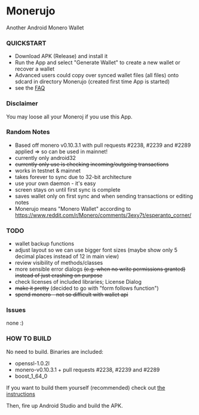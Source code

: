 # Monerujo
Another Android Monero Wallet

### QUICKSTART
- Download APK (Release) and install it
- Run the App and select "Generate Wallet" to create a new wallet or recover a wallet
- Advanced users could copy over synced wallet files (all files) onto sdcard in directory Monerujo (created first time App is started)
- see the [FAQ](doc/FAQ.md)

### Disclaimer
You may loose all your Moneroj if you use this App.

### Random Notes
- Based off monero v0.10.3.1 with pull requests #2238, #2239 and #2289 applied => so can be used in mainnet!
- currently only android32
- ~~currently only use is checking incoming/outgoing transactions~~
- works in testnet & mainnet
- takes forever to sync due to 32-bit architecture
- use your own daemon - it's easy
- screen stays on until first sync is complete
- saves wallet only on first sync and when sending transactions or editing notes
- Monerujo means "Monero Wallet" according to https://www.reddit.com/r/Monero/comments/3exy7t/esperanto_corner/

### TODO
- wallet backup functions
- adjust layout so we can use bigger font sizes (maybe show only 5 decimal places instead of 12 in main view)
- review visibility of methods/classes
- more sensible error dialogs ~~(e.g. when no write permissions granted) instead of just crashing on purpose~~
- check licenses of included libraries; License Dialog
- ~~make it pretty~~ (decided to go with "form follows function")
- ~~spend monero - not so difficult with wallet api~~

### Issues
none :)

### HOW TO BUILD
No need to build. Binaries are included:

- openssl-1.0.2l
- monero-v0.10.3.1 + pull requests #2238, #2239 and #2289
- boost_1_64_0

If you want to build them yourself (recommended) check out [the instructions](doc/BUILDING-external-libs.md)

Then, fire up Android Studio and build the APK.
